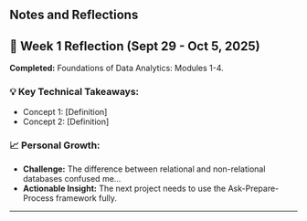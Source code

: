 Notes and Reflections 
------------------------------------------------------

## 📅 Week 1 Reflection (Sept 29 - Oct 5, 2025)

**Completed:** Foundations of Data Analytics: Modules 1-4.

### 💡 Key Technical Takeaways:
- Concept 1: [Definition]
- Concept 2: [Definition]

### 📈 Personal Growth:
* **Challenge:** The difference between relational and non-relational databases confused me...
* **Actionable Insight:** The next project needs to use the Ask-Prepare-Process framework fully.

---
